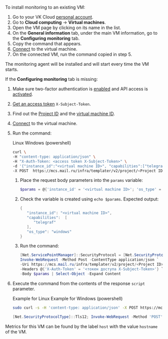 To install monitoring to an existing VM:

1. Go to your VK Cloud [personal account](https://msk.cloud.vk.com/app/en).
1. Go to **Cloud computing** → **Virtual machines**.
1. Open the VM page by clicking on its name in the list.
1. On the **General information** tab, under the main VM information, go to the **Configuring monitoring** tab.
1. Copy the command that appears.
1. [Connect](/en/base/iaas/instructions/vm/vm-connect/) to the virtual machine.
1. On the connected VM, run the command copied in step 5.

The monitoring agent will be installed and will start every time the VM starts.

If the **Configuring monitoring** tab is missing:

1. Make sure two-factor authentication is [enabled](/en/base/account/instructions/account-manage/manage-2fa) and API access is [activated](/en/manage/tools-for-using-services/rest-api/enable-api).
1. [Get an access token](/en/additionals/cases/case-keystone-token) `X-Subject-Token`.
1. Find out the [Project ID](/en/manage/tools-for-using-services/rest-api/endpoints#getting_project_id) and the [virtual machine ID](/en/base/iaas/instructions/vm/vm-manage#getting_a_virtual_machine_id).
1. [Connect](/en/base/iaas/instructions/vm/vm-connect/) to the virtual machine.
1. Run the command:

   <tabs>
   <tablist>
   <tab>Linux</tab>
   <tab>Windows (powershell)</tab>
   </tablist>
   <tabpanel>

   ```bash
   curl \
   -H "content-type: application/json" \
   -H "X-Auth-Token: <access token X-Subject-Token>" \
   -d '{"instance_id":"<virtual machine ID>", "capabilities":["telegraf"], "os_type":"linux"}' \
   -X POST  https://mcs.mail.ru/infra/templater/v2/project/<Project ID>/link
   ```

   </tabpanel>
   <tabpanel>

   1. Place the request body parameters into the `params` variable:

      ```powershell
      $params = @{'instance_id' = '<virtual machine ID>'; 'os_type' = 'windows'; 'capabilities' = @('telegraf')} | convertto-json
      ```

   1. Check the variable is created using `echo $params`. Expected output:

      ```powershell
      {
         "instance_id": "<virtual machine ID>",
         "capabilities":  [
            "telegraf"
         ],
         "os_type": "windows"
      }
      ```

   1. Run the command:

      ```powershell
      [Net.ServicePointManager]::SecurityProtocol = [Net.SecurityProtocolType]::Tls12; `
      Invoke-WebRequest -Method Post -ContentType application/json `
      -Uri https://mcs.mail.ru/infra/templater/v2/project/<Project ID>/link `
      -Headers @{'X-Auth-Token' = '<токен доступа X-Subject-Token>'} `
      -Body $params | Select-Object -Expand Content
      ```

   </tabpanel>
   </tabs>

1. Execute the command from the contents of the response `script` parameter.

   <tabs>
   <tablist>
   <tab>Example for Linux</tab>
   <tab>Example for Windows (powershell)</tab>
   </tablist>
   <tabpanel>

   ```bash
   sudo curl -s -H 'content-type: application/json' -X POST https://mcs.mail.ru/infra/templater/v2/project/<Project ID>/link/XXXXUm5Yb33LJ7otcPnWSUXXXXXXXXXX/instance/<virtual machine ID> | sudo bash
   ```

   </tabpanel>
   <tabpanel>

   ```powershell
   [Net.SecurityProtocolType]::Tls12; Invoke-WebRequest -Method 'POST' -Headers @{'Content-Type' = 'application/json'} -Uri https://mcs.mail.ru/infra/templater/v2/project/<Project ID>/link/XXXXUm5Yb33LJ7otcPnWSUXXXXXXXXXX/instance/<virtual machine ID> | iex
   ```

   </tabpanel>
   </tabs>

<info>

Metrics for this VM can be found by the label `host` with the value `hostname` of the VM.

</info>
